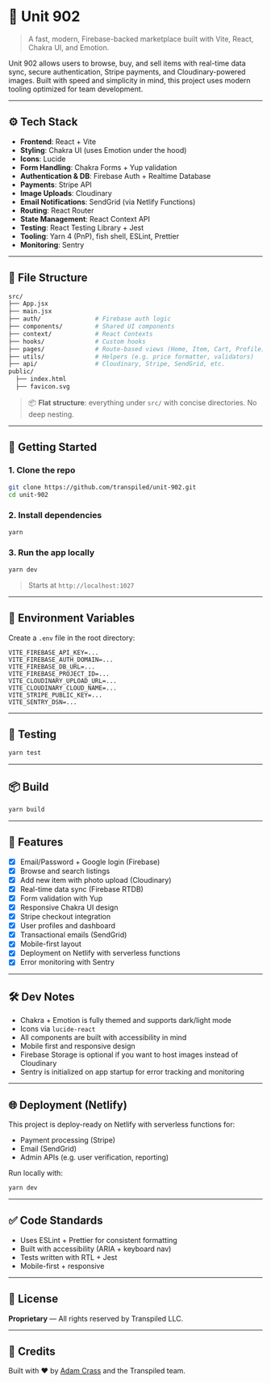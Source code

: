 # 🏢 Unit 902

> A fast, modern, Firebase-backed marketplace built with Vite, React, Chakra UI, and Emotion.

Unit 902 allows users to browse, buy, and sell items with real-time data sync, secure authentication, Stripe payments, and Cloudinary-powered images. Built with speed and simplicity in mind, this project uses modern tooling optimized for team development.

---

## ⚙️ Tech Stack

- **Frontend**: React + Vite
- **Styling**: Chakra UI (uses Emotion under the hood)
- **Icons**: Lucide
- **Form Handling**: Chakra Forms + Yup validation
- **Authentication & DB**: Firebase Auth + Realtime Database
- **Payments**: Stripe API
- **Image Uploads**: Cloudinary
- **Email Notifications**: SendGrid (via Netlify Functions)
- **Routing**: React Router
- **State Management**: React Context API
- **Testing**: React Testing Library + Jest
- **Tooling**: Yarn 4 (PnP), fish shell, ESLint, Prettier
- **Monitoring**: Sentry

---

## 📁 File Structure

```bash
src/
├── App.jsx
├── main.jsx
├── auth/               # Firebase auth logic
├── components/         # Shared UI components
├── context/            # React Contexts
├── hooks/              # Custom hooks
├── pages/              # Route-based views (Home, Item, Cart, Profile)
├── utils/              # Helpers (e.g. price formatter, validators)
├── api/                # Cloudinary, Stripe, SendGrid, etc.
public/
  ├── index.html
  ├── favicon.svg
```

> 📦 **Flat structure**: everything under `src/` with concise directories. No deep nesting.

---

## 🚀 Getting Started

### 1. Clone the repo

```bash
git clone https://github.com/transpiled/unit-902.git
cd unit-902
```

### 2. Install dependencies

```bash
yarn
```

### 3. Run the app locally

```bash
yarn dev
```

> Starts at `http://localhost:1027`

---

## 🔐 Environment Variables

Create a `.env` file in the root directory:

```env
VITE_FIREBASE_API_KEY=...
VITE_FIREBASE_AUTH_DOMAIN=...
VITE_FIREBASE_DB_URL=...
VITE_FIREBASE_PROJECT_ID=...
VITE_CLOUDINARY_UPLOAD_URL=...
VITE_CLOUDINARY_CLOUD_NAME=...
VITE_STRIPE_PUBLIC_KEY=...
VITE_SENTRY_DSN=...
```

---

## 🧪 Testing

```bash
yarn test
```

---

## 📦 Build

```bash
yarn build
```

---

## 🔄 Features

- [x] Email/Password + Google login (Firebase)
- [x] Browse and search listings
- [x] Add new item with photo upload (Cloudinary)
- [x] Real-time data sync (Firebase RTDB)
- [x] Form validation with Yup
- [x] Responsive Chakra UI design
- [x] Stripe checkout integration
- [x] User profiles and dashboard
- [x] Transactional emails (SendGrid)
- [x] Mobile-first layout
- [x] Deployment on Netlify with serverless functions
- [x] Error monitoring with Sentry

---

## 🛠 Dev Notes

- Chakra + Emotion is fully themed and supports dark/light mode
- Icons via `lucide-react`
- All components are built with accessibility in mind
- Mobile first and responsive design
- Firebase Storage is optional if you want to host images instead of Cloudinary
- Sentry is initialized on app startup for error tracking and monitoring

---

## 🌐 Deployment (Netlify)

This project is deploy-ready on Netlify with serverless functions for:

- Payment processing (Stripe)
- Email (SendGrid)
- Admin APIs (e.g. user verification, reporting)

Run locally with:

```bash
yarn dev
```

---

## ✅ Code Standards

- Uses ESLint + Prettier for consistent formatting
- Built with accessibility (ARIA + keyboard nav)
- Tests written with RTL + Jest
- Mobile-first + responsive

---

## 📄 License

**Proprietary** — All rights reserved by Transpiled LLC.

---

## 🤝 Credits

Built with ❤️ by [Adam Crass](https://github.com/adamcrass) and the Transpiled team.